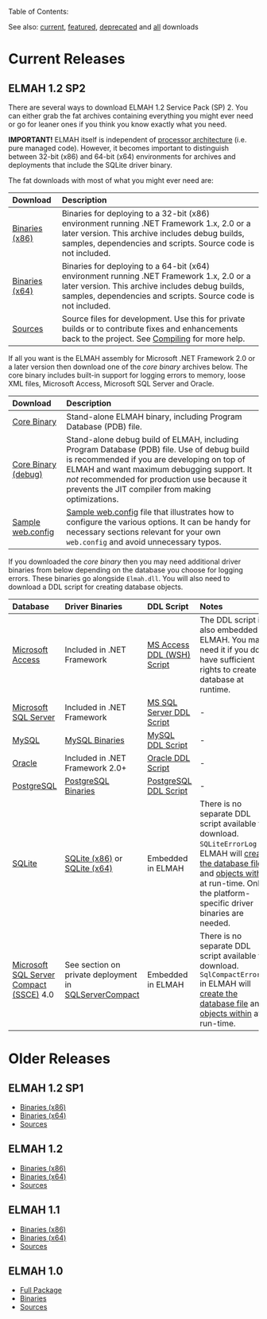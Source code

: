 Table of Contents:


See also: [current](http://code.google.com/p/elmah/downloads/list), [featured](http://code.google.com/p/elmah/downloads/list?can=3), [deprecated](http://code.google.com/p/elmah/downloads/list?can=4) and [all](http://code.google.com/p/elmah/downloads/list?can=1) downloads

# Current Releases #

## ELMAH 1.2 SP2 ##

There are several ways to download ELMAH 1.2 Service Pack (SP) 2. You can either grab the fat archives containing everything you might ever need or go for leaner ones if you think you know exactly what you need.

**IMPORTANT!** ELMAH itself is independent of [processor architecture](http://msdn.microsoft.com/en-us/library/system.reflection.processorarchitecture.aspx) (i.e. pure managed code). However, it becomes important to distinguish between 32-bit (x86) and 64-bit (x64) environments for archives and deployments that include the SQLite driver binary.

The fat downloads with most of what you might ever need are:

| **Download** | **Description** |
|:-------------|:----------------|
| [Binaries (x86)](http://code.google.com/p/elmah/downloads/detail?name=ELMAH-1.2-sp2-bin-x86.zip) | Binaries for deploying to a 32-bit (x86) environment running .NET Framework 1.x, 2.0 or a later version. This archive includes debug builds, samples, dependencies and scripts. Source code is not included. |
| [Binaries (x64)](http://code.google.com/p/elmah/downloads/detail?name=ELMAH-1.2-sp2-bin-x64.zip) | Binaries for deploying to a 64-bit (x64) environment running .NET Framework 1.x, 2.0 or a later version. This archive includes debug builds, samples, dependencies and scripts. Source code is not included. |
| [Sources](http://code.google.com/p/elmah/downloads/detail?name=ELMAH-1.2-sp2-src.zip)            | Source files for development. Use this for private builds or to contribute fixes and enhancements back to the project. See [Compiling](Compiling.md) for more help. |

If all you want is the ELMAH assembly for Microsoft .NET Framework 2.0 or a later version then download one of the _core binary_ archives below. The core binary includes built-in support for logging errors to memory, loose XML files, Microsoft Access, Microsoft SQL Server and Oracle.

| **Download** | **Description** |
|:-------------|:----------------|
| [Core Binary](http://code.google.com/p/elmah/downloads/detail?name=ELMAH-1.2-sp2-bin-core.zip)            | Stand-alone ELMAH binary, including Program Database (PDB) file. |
| [Core Binary (debug)](http://code.google.com/p/elmah/downloads/detail?name=ELMAH-1.2-sp2-dbg-core.zip)    | Stand-alone debug build of ELMAH, including Program Database (PDB) file. Use of debug build is recommended if you are developing on top of ELMAH and want maximum debugging support. It _not_ recommended for production use because it prevents the JIT compiler from making optimizations. |
| [Sample web.config](http://code.google.com/p/elmah/downloads/detail?name=ELMAH-1.2-sp2-sample-web.config) | [Sample web.config](http://1x.elmah.googlecode.com/hg-history/v1.2-sp2/samples/web.config) file that illustrates how to configure the various options. It can be handy for necessary sections relevant for your own `web.config` and avoid unnecessary typos. |

If you downloaded the _core binary_ then you may need additional driver binaries from below depending on the database you choose for logging errors. These binaries go alongside `Elmah.dll`. You will also need to download a DDL script for creating database objects.

| **Database** | **Driver Binaries** | **DDL Script** | **Notes** |
|:-------------|:--------------------|:---------------|:----------|
| [Microsoft Access](http://office.microsoft.com/access/) | Included in .NET Framework | [MS Access DDL (WSH) Script](http://code.google.com/p/elmah/downloads/detail?name=ELMAH-1.2-db-mkmdb.vbs) | The DDL script is also embedded in ELMAH. You may need it if you don't have sufficient rights to create the database at runtime. |
| [Microsoft SQL Server](http://www.microsoft.com/sqlserver/) | Included in .NET Framework | [MS SQL Server DDL Script](http://code.google.com/p/elmah/downloads/detail?name=ELMAH-1.2-db-SQLServer.sql) | - |
| [MySQL](http://www.mysql.com/) | [MySQL Binaries](http://code.google.com/p/elmah/downloads/detail?name=ELMAH-1.2-lib-MySql.zip) | [MySQL DDL Script](http://code.google.com/p/elmah/downloads/detail?name=ELMAH-1.2-db-MySql.sql) | - |
| [Oracle](http://www.oracle.com/) | Included in .NET Framework 2.0+ | [Oracle DDL Script](http://code.google.com/p/elmah/downloads/detail?name=ELMAH-1.2-db-Oracle.sql) | - |
| [PostgreSQL](http://www.postgresql.org/) | [PostgreSQL Binaries](http://code.google.com/p/elmah/downloads/detail?name=ELMAH-1.2-lib-Pgsql.zip) | [PostgreSQL DDL Script](http://code.google.com/p/elmah/downloads/detail?name=ELMAH-1.2-db-Pgsql.sql) | - |
| [SQLite](http://www.sqlite.org/) | [SQLite (x86)](http://code.google.com/p/elmah/downloads/detail?name=ELMAH-1.2-lib-SQLite-x32.zip) or [SQLite (x64)](http://code.google.com/p/elmah/downloads/detail?name=ELMAH-1.2-lib-SQLite-x64.zip) | Embedded in ELMAH | There is no separate DDL script available for download. `SQLiteErrorLog` in ELMAH will [create the database file](http://code.google.com/p/elmah/source/browse/src/Elmah/SQLiteErrorLog.cs?repo=1x&name=v1.2-sp2#122) and [objects within](http://code.google.com/p/elmah/source/browse/src/Elmah/SQLiteErrorLog.cs?repo=1x&name=v1.2-sp2#125) at run-time. Only the platform-specific driver binaries are needed. |
| [Microsoft SQL Server Compact (SSCE)](http://www.microsoft.com/sqlserver/en/us/editions/compact.aspx) 4.0 | See section on private deployment in [SQLServerCompact](SQLServerCompact.md) | Embedded in ELMAH | There is no separate DDL script available for download. `SqlCompactErrorLog` in ELMAH will [create the database file](http://code.google.com/p/elmah/source/browse/src/Elmah/SqlServerCompactErrorLog.cs?repo=1x&name=v1.2-sp2#107) and [objects within](http://code.google.com/p/elmah/source/browse/src/Elmah/SqlServerCompactErrorLog.cs?repo=1x&name=v1.2-sp2#129) at run-time. |

# Older Releases #

## ELMAH 1.2 SP1 ##

  * [Binaries (x86)](http://code.google.com/p/elmah/downloads/detail?name=ELMAH-1.2-sp1-bin-x86.zip)
  * [Binaries (x64)](http://code.google.com/p/elmah/downloads/detail?name=ELMAH-1.2-sp1-bin-x64.zip)
  * [Sources](http://code.google.com/p/elmah/downloads/detail?name=ELMAH-1.2-sp1-src.zip)

## ELMAH 1.2 ##

  * [Binaries (x86)](http://code.google.com/p/elmah/downloads/detail?name=ELMAH-1.2-bin-x86.zip)
  * [Binaries (x64)](http://code.google.com/p/elmah/downloads/detail?name=ELMAH-1.2-bin-x64.zip)
  * [Sources](http://code.google.com/p/elmah/downloads/detail?name=ELMAH-1.2-src.zip)

## ELMAH 1.1 ##

  * [Binaries (x86)](http://code.google.com/p/elmah/downloads/detail?name=ELMAH-1.1-bin.zip)
  * [Binaries (x64)](http://code.google.com/p/elmah/downloads/detail?name=ELMAH-1.1-bin-x64.zip)
  * [Sources](http://code.google.com/p/elmah/downloads/detail?name=ELMAH-1.1-src.zip)

## ELMAH 1.0 ##

  * [Full Package](http://code.google.com/p/elmah/downloads/detail?name=ELMAH-1.0-bin.zip)
  * [Binaries](http://code.google.com/p/elmah/downloads/detail?name=ELMAH-1.0-bin.zip)
  * [Sources](http://code.google.com/p/elmah/downloads/detail?name=ELMAH-1.0-src.zip)